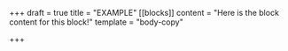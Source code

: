 +++
draft = true
title = "EXAMPLE"
[[blocks]]
content = "Here is the block content for this block!"
template = "body-copy"

+++

